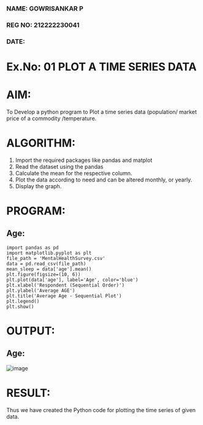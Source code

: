 ### NAME: GOWRISANKAR P
### REG NO: 212222230041
### DATE: 
# Ex.No: 01 PLOT A TIME SERIES DATA

# AIM:
To Develop a python program to Plot a time series data (population/ market price of a commodity
/temperature.
# ALGORITHM:
1. Import the required packages like pandas and matplot
2. Read the dataset using the pandas
3. Calculate the mean for the respective column.
4. Plot the data according to need and can be altered monthly, or yearly.
5. Display the graph.
# PROGRAM:
## Age:

```AGE
import pandas as pd
import matplotlib.pyplot as plt
file_path = 'MentalHealthSurvey.csv'
data = pd.read_csv(file_path)
mean_sleep = data['age'].mean()
plt.figure(figsize=(10, 6))
plt.plot(data['age'], label='Age', color='blue')
plt.xlabel('Respondent (Sequential Order)')
plt.ylabel('Average AGE')
plt.title('Average Age - Sequential Plot')
plt.legend()
plt.show()

```


# OUTPUT:
## Age:
![image](https://github.com/user-attachments/assets/8d5fee74-b877-4ad0-83f0-e2c457aa196a)

# RESULT:
Thus we have created the Python code for plotting the time series of given data.
